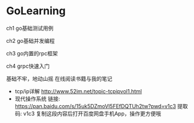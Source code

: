 # GoLearning

ch1  go基础测试用例

ch2  go基础并发编程

ch3  go内置的rpc框架

ch4  grpc快速入门

基础不牢，地动山摇  在线阅读书籍与我的笔记

- tcp/ip详解 <http://www.52im.net/topic-tcpipvol1.html>
- 现代操作系统 链接: <https://pan.baidu.com/s/15uk5DZmoVl5FEfDQTUh2tw?pwd=v1c3> 提取码: v1c3 复制这段内容后打开百度网盘手机App，操作更方便哦
